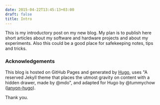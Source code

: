 ```yaml
---
date: 2015-04-22T13:45:13+03:00
draft: false
title: Intro
---
```


This is my introductory post on my new blog.  My plan is to publish
here short articles about my software and hardware projects and about
my experiments.  Also this could be a good place for safekeeping
notes, tips and tricks.


### Acknowledgements

This blog is hosted on GitHub Pages and generated by [Hugo](http://gohugo.io/), uses "A reserved Jekyll theme that places the utmost gravity on content with a hidden drawer, made by @mdo", and adapted for Hugo by @tummychow ([lanyon-hugo](http://tummychow.github.io/lanyon-hugo)).

Thank you.


